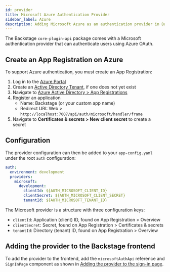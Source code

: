 ```yaml
---
id: provider
title: Microsoft Azure Authentication Provider
sidebar_label: Azure
description: Adding Microsoft Azure as an authentication provider in Backstage
---
```


The Backstage `core-plugin-api` package comes with a Microsoft authentication
provider that can authenticate users using Azure OAuth.

## Create an App Registration on Azure

To support Azure authentication, you must create an App Registration:

1. Log in to the [Azure Portal](https://portal.azure.com/)
2. Create an
   [Active Directory Tenant](https://portal.azure.com/#blade/Microsoft_AAD_IAM/ActiveDirectoryMenuBlade/Overview),
   if one does not yet exist
3. Navigate to
   [Azure Active Directory > App Registrations](https://portal.azure.com/#blade/Microsoft_AAD_IAM/ActiveDirectoryMenuBlade/RegisteredApps)
4. Register an application
   - Name: Backstage (or your custom app name)
   - Redirect URI: Web >
     `http://localhost:7007/api/auth/microsoft/handler/frame`
5. Navigate to **Certificates & secrets > New client secret** to create a secret

## Configuration

The provider configuration can then be added to your `app-config.yaml` under the
root `auth` configuration:

```yaml
auth:
  environment: development
  providers:
    microsoft:
      development:
        clientId: ${AUTH_MICROSOFT_CLIENT_ID}
        clientSecret: ${AUTH_MICROSOFT_CLIENT_SECRET}
        tenantId: ${AUTH_MICROSOFT_TENANT_ID}
```

The Microsoft provider is a structure with three configuration keys:

- `clientId`: Application (client) ID, found on App Registration > Overview
- `clientSecret`: Secret, found on App Registration > Certificates & secrets
- `tenantId`: Directory (tenant) ID, found on App Registration > Overview

## Adding the provider to the Backstage frontend

To add the provider to the frontend, add the `microsoftAuthApi` reference and
`SignInPage` component as shown in
[Adding the provider to the sign-in page](../index.md#adding-the-provider-to-the-sign-in-page).
